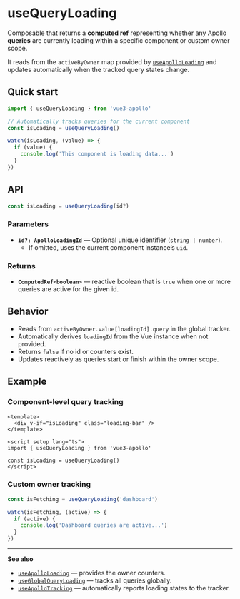 # useQueryLoading

Composable that returns a **computed ref** representing whether any Apollo **queries** are currently loading within a specific component or custom owner scope.

It reads from the `activeByOwner` map provided by [`useApolloLoading`](../useApolloLoading) and updates automatically when the tracked query states change.

## Quick start

```ts
import { useQueryLoading } from 'vue3-apollo'

// Automatically tracks queries for the current component
const isLoading = useQueryLoading()

watch(isLoading, (value) => {
  if (value) {
    console.log('This component is loading data...')
  }
})
```

## API

```ts
const isLoading = useQueryLoading(id?)
```

### Parameters
- **`id?: ApolloLoadingId`** — Optional unique identifier (`string | number`).
  - If omitted, uses the current component instance’s `uid`.

### Returns
- **`ComputedRef<boolean>`** — reactive boolean that is `true` when one or more queries are active for the given id.

## Behavior
- Reads from `activeByOwner.value[loadingId].query` in the global tracker.
- Automatically derives `loadingId` from the Vue instance when not provided.
- Returns `false` if no id or counters exist.
- Updates reactively as queries start or finish within the owner scope.

## Example

### Component-level query tracking
```vue
<template>
  <div v-if="isLoading" class="loading-bar" />
</template>

<script setup lang="ts">
import { useQueryLoading } from 'vue3-apollo'

const isLoading = useQueryLoading()
</script>
```

### Custom owner tracking
```ts
const isFetching = useQueryLoading('dashboard')

watch(isFetching, (active) => {
  if (active) {
    console.log('Dashboard queries are active...')
  }
})
```

---

**See also**
- [`useApolloLoading`](../useApolloLoading) — provides the owner counters.
- [`useGlobalQueryLoading`](../useGlobalQueryLoading) — tracks all queries globally.
- [`useApolloTracking`](../useApolloTracking) — automatically reports loading states to the tracker.